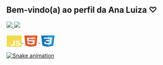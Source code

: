 ## Bem-vindo(a) ao perfil da Ana Luiza ♡

 <div>
   <a href="https://github.com/luizaalcm">
   <img height="150em" src="https://github-readme-stats.vercel.app/api?username=luizaalcm&show_icons=true&theme=tokyonight&include_all_commits=true&count_private=true"/>
   <img height="150em" src="https://github-readme-stats.vercel.app/api/top-langs/?username=luizaalcm&layout=compact&langs_count=6&theme=tokyonight"/>

</div>
<div style="display: inline_block"><br>
  <img align="center" alt="Js" height="30" width="40" src="https://raw.githubusercontent.com/devicons/devicon/master/icons/javascript/javascript-plain.svg">
  <img align="center" alt="HTML" height="30" width="40" src="https://raw.githubusercontent.com/devicons/devicon/master/icons/html5/html5-original.svg">
  <img align="center" alt="CSS" height="30" width="40" src="https://raw.githubusercontent.com/devicons/devicon/master/icons/css3/css3-original.svg">
</div>
 

 
<div> 
  
 
  ![Snake animation](https://github.com/devemdobro/devemdobro/blob/output/github-contribution-grid-snake.svg)

</div>
